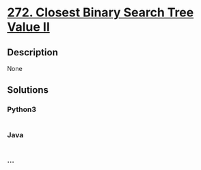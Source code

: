 # [272. Closest Binary Search Tree Value II](https://leetcode.com/problems/closest-binary-search-tree-value-ii)

## Description
None


## Solutions


### Python3

```python

```

### Java

```java

```

### ...
```

```
